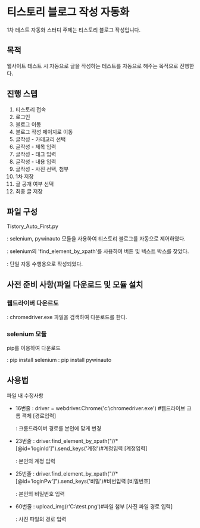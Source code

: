 # 티스토리 블로그 작성 자동화

1차 테스트 자동화 스터디 주제는 티스토리 블로그 작성입니다.

## 목적

웹사이트 테스트 시 자동으로 글을 작성하는 테스트를 자동으로 해주는 목적으로 진행한다.

## 진행 스텝

01. 티스토리 접속
02. 로그인
03. 블로그 이동
04. 블로그 작성 페이지로 이동
05. 글작성 - 카테고리 선택
06. 글작성 - 제목 입력
07. 글작성 - 태그 입력
08. 글작성 - 내용 입력
09. 글작성 - 사진 선택, 첨부
10. 1차 저장
11. 글 공개 여부 선택
12. 최종 글 저장

## 파일 구성

Tistory_Auto_First.py

: selenium, pywinauto 모듈을 사용하여 티스토리 블로그를 자동으로 제어하였다.

: selenium의 'find_element_by_xpath'를 사용하여 버튼 및 텍스트 박스를 찾았다.

: 단일 자동 수행용으로 작성되었다.


## 사전 준비 사항(파일 다운로드 및 모듈 설치

### 웹드라이버 다운르도
: chromedriver.exe 파일을 검색하여 다운로드를 한다.

### selenium 모듈

pip를 이용하여 다운로드

: pip install selenium
: pip install pywinauto


## 사용법

파일 내 수정사항 

- 16번줄 : driver = webdriver.Chrome('c:\\chromedriver.exe') #웹드라이브 크롬 객체 [경로입력]

    : 크롬드라이버 경로를 본인에 맞게 변경

- 23번줄 : driver.find_element_by_xpath("//*[@id='loginId']").send_keys('계정')#계정입력 [계정입력]

    : 본인의 계정 입력

- 25번줄 : driver.find_element_by_xpath("//*[@id='loginPw']").send_keys('비밀')#비번입력 [비밀번호]

    : 본인의 비밀번호 입력

- 60번줄 : upload_img(r'C:\test.png')#파일 첨부 [사진 파일 경로 입력]

    : 사진 파일의 경로 입력